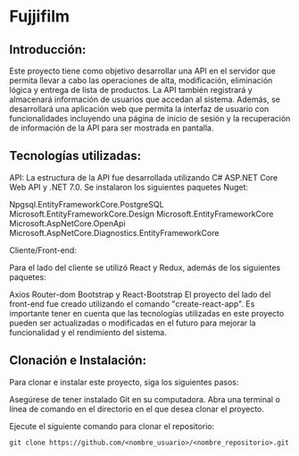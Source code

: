 # Fujjifilm

## Introducción:

Este proyecto tiene como objetivo desarrollar una API en el servidor que permita llevar a cabo las operaciones de alta, modificación, 
eliminación lógica y entrega de lista de productos.
La API también registrará y almacenará información de usuarios que accedan al sistema. Además, se desarrollará una aplicación web que permita
la interfaz de usuario con funcionalidades incluyendo una página de inicio de sesión y la recuperación de información de la API para ser mostrada en pantalla.

## Tecnologías utilizadas:

API:
La estructura de la API fue desarrollada utilizando C# ASP.NET Core Web API y .NET 7.0. Se instalaron los siguientes paquetes Nuget:

Npgsql.EntityFrameworkCore.PostgreSQL
Microsoft.EntityFrameworkCore.Design
Microsoft.EntityFrameworkCore
Microsoft.AspNetCore.OpenApi
Microsoft.AspNetCore.Diagnostics.EntityFrameworkCore

Cliente/Front-end:

Para el lado del cliente se utilizó React y Redux, además de los siguientes paquetes:

Axios
Router-dom
Bootstrap y React-Bootstrap
El proyecto del lado del front-end fue creado utilizando el comando "create-react-app".
Es importante tener en cuenta que las tecnologías utilizadas en este proyecto pueden ser actualizadas o modificadas en el futuro para mejorar la funcionalidad y
el rendimiento del sistema.

## Clonación e Instalación:

Para clonar e instalar este proyecto, siga los siguientes pasos:

Asegúrese de tener instalado Git en su computadora. 
Abra una terminal o línea de comando en el directorio en el que desea clonar el proyecto.

Ejecute el siguiente comando para clonar el repositorio:

```
git clone https://github.com/<nombre_usuario>/<nombre_repositorio>.git
```

